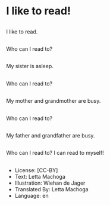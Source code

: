 # I like to read!

##
I like to read.

##
Who can I read to?

##
My sister is asleep.

##
Who can I read to?

##
My mother and
grandmother are busy.

##
Who can I read to?

##
My father and
grandfather are busy.

##
Who can I read to? I can
read to myself!

##
* License: [CC-BY]
* Text: Letta Machoga
* Illustration: Wiehan de Jager
* Translated By: Letta Machoga
* Language: en
